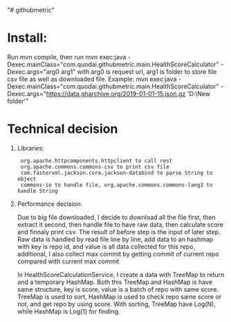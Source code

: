"# githubmetric" 
# Install:
Run mvn compile, then run mvn exec:java -Dexec.mainClass="com.quodai.githubmetric.main.HealthScoreCalculator" -Dexec.args="arg0 arg1" with arg0 is request url, arg1 is folder to store file csv file as well as downloaded file. Example: mvn exec:java -Dexec.mainClass="com.quodai.githubmetric.main.HealthScoreCalculator" -Dexec.args="https://data.gharchive.org/2019-01-01-15.json.gz  'D:\New folder\'"
# Technical decision
1. Libraries:

		org.apache.httpcomponents.httpclient to call rest
		org.apache.commons.commons-csv to print csv file
		com.fasterxml.jackson.core.jackson-databind to parse String to object
		commons-io to handle file, org.apache.commons.commons-lang3 to handle String
2. Performance decision:
 
   Due to big file downloaded, I decide to download all the file first, then extract it second, then handle file to have raw data, then calculate score and finnaly print csv. The result of before step is the input of later step.
   Raw data is handled by read file line by line, add data to an hashmap with key is repo id, and value is all data collected for this repo, additional, I also collect max commit by getting commit of current repo compared with current max commit
   
   In HealthScoreCalculationService, I create a data with TreeMap to return and a temporary HashMap. Both this TreeMap and HashMap is have same structure, key is score, value is a batch of repo with same score. TreeMap is used to sort, HashMap is used to check repo same score or not, and get repo by using score. With sorting, TreeMap have Log(N), while HashMap is Log(1) for finding. 
   
